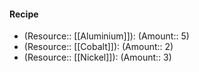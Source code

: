 #### Recipe
- (Resource:: [[Aluminium]]): (Amount:: 5)
- (Resource:: [[Cobalt]]): (Amount:: 2)
- (Resource:: [[Nickel]]): (Amount:: 3)
